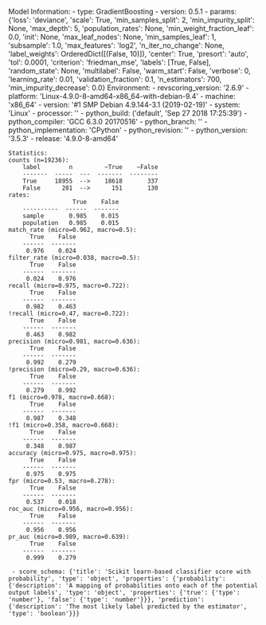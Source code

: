 Model Information:
	 - type: GradientBoosting
	 - version: 0.5.1
	 - params: {'loss': 'deviance', 'scale': True, 'min_samples_split': 2, 'min_impurity_split': None, 'max_depth': 5, 'population_rates': None, 'min_weight_fraction_leaf': 0.0, 'init': None, 'max_leaf_nodes': None, 'min_samples_leaf': 1, 'subsample': 1.0, 'max_features': 'log2', 'n_iter_no_change': None, 'label_weights': OrderedDict([(False, 10)]), 'center': True, 'presort': 'auto', 'tol': 0.0001, 'criterion': 'friedman_mse', 'labels': [True, False], 'random_state': None, 'multilabel': False, 'warm_start': False, 'verbose': 0, 'learning_rate': 0.01, 'validation_fraction': 0.1, 'n_estimators': 700, 'min_impurity_decrease': 0.0}
	Environment:
	 - revscoring_version: '2.6.9'
	 - platform: 'Linux-4.9.0-8-amd64-x86_64-with-debian-9.4'
	 - machine: 'x86_64'
	 - version: '#1 SMP Debian 4.9.144-3.1 (2019-02-19)'
	 - system: 'Linux'
	 - processor: ''
	 - python_build: ('default', 'Sep 27 2018 17:25:39')
	 - python_compiler: 'GCC 6.3.0 20170516'
	 - python_branch: ''
	 - python_implementation: 'CPython'
	 - python_revision: ''
	 - python_version: '3.5.3'
	 - release: '4.9.0-8-amd64'
	
	Statistics:
	counts (n=19236):
		label        n         ~True    ~False
		-------  -----  ---  -------  --------
		True     18955  -->    18618       337
		False      281  -->      151       130
	rates:
		              True    False
		----------  ------  -------
		sample       0.985    0.015
		population   0.985    0.015
	match_rate (micro=0.962, macro=0.5):
		  True    False
		------  -------
		 0.976    0.024
	filter_rate (micro=0.038, macro=0.5):
		  True    False
		------  -------
		 0.024    0.976
	recall (micro=0.975, macro=0.722):
		  True    False
		------  -------
		 0.982    0.463
	!recall (micro=0.47, macro=0.722):
		  True    False
		------  -------
		 0.463    0.982
	precision (micro=0.981, macro=0.636):
		  True    False
		------  -------
		 0.992    0.279
	!precision (micro=0.29, macro=0.636):
		  True    False
		------  -------
		 0.279    0.992
	f1 (micro=0.978, macro=0.668):
		  True    False
		------  -------
		 0.987    0.348
	!f1 (micro=0.358, macro=0.668):
		  True    False
		------  -------
		 0.348    0.987
	accuracy (micro=0.975, macro=0.975):
		  True    False
		------  -------
		 0.975    0.975
	fpr (micro=0.53, macro=0.278):
		  True    False
		------  -------
		 0.537    0.018
	roc_auc (micro=0.956, macro=0.956):
		  True    False
		------  -------
		 0.956    0.956
	pr_auc (micro=0.989, macro=0.639):
		  True    False
		------  -------
		 0.999    0.279
	
	 - score_schema: {'title': 'Scikit learn-based classifier score with probability', 'type': 'object', 'properties': {'probability': {'description': 'A mapping of probabilities onto each of the potential output labels', 'type': 'object', 'properties': {'true': {'type': 'number'}, 'false': {'type': 'number'}}}, 'prediction': {'description': 'The most likely label predicted by the estimator', 'type': 'boolean'}}}


